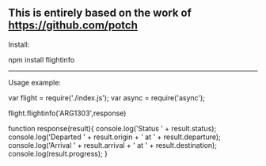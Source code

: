 This is entirely based on the work of https://github.com/potch
------------------------------------------------------------------------
Install:

npm install flightinfo

------------------------------------------------------------------------
Usage example:

var flight = require('./index.js');
var async = require('async');

flight.flightinfo('ARG1303',response)

function response(result){
    console.log('Status ' + result.status);
	  console.log('Departed ' + result.origin + ' at ' + result.departure);
	  console.log('Arrival ' + result.arrival + ' at ' + result.destination);     
	  console.log(result.progress);
}
